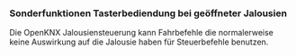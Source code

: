 ﻿### Sonderfunktionen Tasterbediendung bei geöffneter Jalousien

Die OpenKNX Jalousiensteuerung kann Fahrbefehle die normalerweise keine Auswirkung auf die Jalousie haben für Steuerbefehle benutzen.

